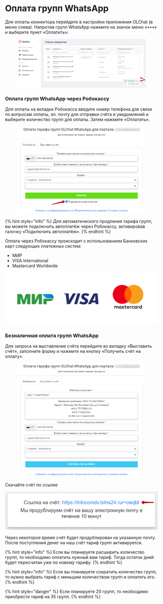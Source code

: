 # Оплата групп WhatsApp

Для оплаты коннектора перейдите в настройки приложения OLChat (в меню слева). Напротив групп WhatsApp нажмите на значок меню «•••» и выберите пункт «Оплатить»:

<figure><img src="../.gitbook/assets/image (1) (1) (1) (1) (1) (1) (1) (1) (1) (1).png" alt=""><figcaption></figcaption></figure>

### Оплата групп WhatsApp через Робокассу

Для оплаты на вкладке Робокасса введите номер телефона для связи по вопросам оплаты, эл. почту для отправки счёта и уведомлений и выберите количество групп для оплаты. Затем нажмите «Оплатить».

<figure><img src="../.gitbook/assets/image (928).png" alt=""><figcaption></figcaption></figure>

{% hint style="info" %}
Для автоматического продления тарифа групп, вы можете подключить автоплатёж через Робокассу, активировав галочку «Подключить автоплатёж».
{% endhint %}

Оплата через Робокассу происходит с использованием Банковских карт следующих платежных систем:

* МИР
* VISA International
* Mastercard Worldwide

![](<../.gitbook/assets/image (855).png>)

### Безналичная оплата групп WhatsApp

Для запроса на выставление счёта перейдите во вкладку «Выставить счёт», заполните форму и нажмите на кнопку «Получить счёт на оплату».

<figure><img src="../.gitbook/assets/image (929).png" alt=""><figcaption></figcaption></figure>

Скачайте счёт по ссылке

![](<../.gitbook/assets/image (256).png>)

Через некоторое время счёт будет продублирован на указанную почту. После поступления денег на наш счёт тариф групп активируется.

{% hint style="info" %}
Если вы планируете расширить количество групп, то необходимо оплатить нужный вам тариф. Тогда остаток дней будет пересчитан уже по новому тарифу.
{% endhint %}

{% hint style="info" %}
Если вы планируете сократить количество групп, то нужно выбрать тариф с меньшим количеством групп и оплатить его.
{% endhint %}

{% hint style="danger" %}
Если планируете 20 групп, то необходимо приобрести тариф на 35 групп.&#x20;
{% endhint %}
